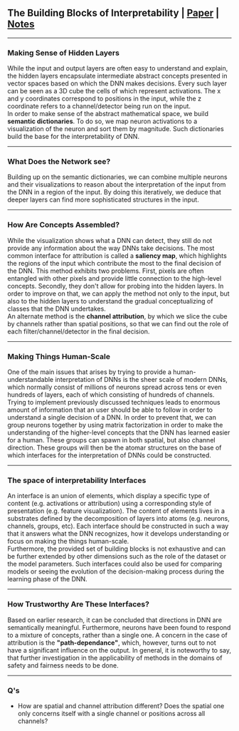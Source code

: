 ## The Building Blocks of Interpretability | [Paper](https://distill.pub/2018/building-blocks/) | [Notes](./notes/notes_building_blocks.md) 
***
### Making Sense of Hidden Layers
While the input and output layers are often easy to understand and explain, the hidden layers encapsulate intermediate abstract concepts presented in vector spaces based on which the DNN makes decisions. Every such layer can be seen as a 3D cube the cells of which represent activations. The x and y coordinates correspond to positions in the input, while the z coordinate refers to a channel/detector being run on the input.\
In order to make sense of the abstract mathematical space, we build **semantic dictionaries**. To do so, we map neuron activations to a visualization of the neuron and sort them by magnitude. Such dictionaries build the base for the interpretability of DNN.
***
### What Does the Network see?
Building up on the semantic dictionaries, we can combine multiple neurons and their visualizations to reason about the interpretation of the input from the DNN in a region of the input. By doing this iteratively, we deduce that deeper layers can find more sophisticated structures in the input.
***
### How Are Concepts Assembled?
While the visualization shows what a DNN can detect, they still do not provide any information about the way DNNs take decisions. The most common interface for attribution is called a **saliency map**, which highlights the regions of the input which contribute the most to the final decision of the DNN. This method exhibits two problems. First, pixels are often entangled with other pixels and provide little connection to the high-level concepts. Secondly, they don't allow for probing into the hidden layers. In order to improve on that, we can apply the method not only to the input, but also to the hidden layers to understand the gradual conceptualizing of classes that the DNN undertakes.
\
An alternate method is the **channel attribution**, by which we slice the cube by channels rather than spatial positions, so that we can find out the role of each filter/channel/detector in the final decision.
***
### Making Things Human-Scale
One of the main issues that arises by trying to provide a human-understandable interpretation of DNNs is the sheer scale of modern DNNs, which normally consist of millions of neurons spread across tens or even hundreds of layers, each of which consisting of hundreds of channels. Trying to implement previously discussed techniques leads to enormous amount of information that an user should be able to follow in order to understand a single decision of a DNN. In order to prevent that, we can group neurons together by using matrix factorization in order to make the understanding of the higher-level concepts that the DNN has learned easier for a human. These groups can spawn in both spatial, but also channel direction. These groups will then be the atomar structures on the base of which interfaces for the interpretation of DNNs could be constructed.
***
### The space of interpretability Interfaces
An interface is an union of elements, which display a specific type of content (e.g. activations or attribution) using a corresponding style of presentation (e.g. feature visualization). The content of elements lives in a substrates defined by the decomposition of layers into atoms (e.g. neurons, channels, groups, etc). Each interface should be constructed in such a way that it answers what the DNN recognizes, how it develops understanding or focus on making the things human-scale. \
Furthermore, the provided set of building blocks is not exhaustive and can be further extended by other dimensions such as the role of the dataset or the model parameters. Such interfaces could also be used for comparing models or seeing the evolution of the decision-making process during the learning phase of the DNN.
***
### How Trustworthy Are These Interfaces?
Based on earlier research, it can be concluded that directions in DNN are semantically meaningful. Furthermore, neurons have been found to respond to a mixture of concepts, rather than a single one. A concern in the case of attribution is the **"path-dependance"**, which, however, turns out to not have a significant influence on the output. In general, it is noteworthy to say, that further investigation in the applicability of methods in the domains of safety and fairness needs to be done.
***
### Q's
- How are spatial and channel attribution different? Does the spatial one only concerns itself with a single channel or positions across all channels?
